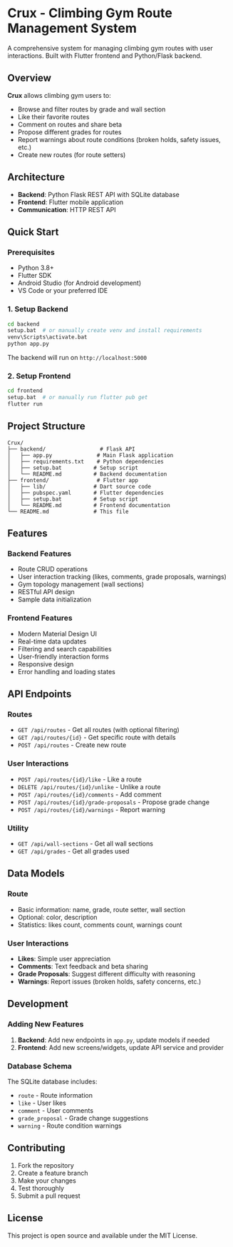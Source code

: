 # Crux - Climbing Gym Route Management System

A comprehensive system for managing climbing gym routes with user interactions. Built with Flutter frontend and Python/Flask backend.

## Overview

**Crux** allows climbing gym users to:
- Browse and filter routes by grade and wall section
- Like their favorite routes
- Comment on routes and share beta
- Propose different grades for routes
- Report warnings about route conditions (broken holds, safety issues, etc.)
- Create new routes (for route setters)

## Architecture

- **Backend**: Python Flask REST API with SQLite database
- **Frontend**: Flutter mobile application
- **Communication**: HTTP REST API

## Quick Start

### Prerequisites

- Python 3.8+ 
- Flutter SDK
- Android Studio (for Android development)
- VS Code or your preferred IDE

### 1. Setup Backend

```bash
cd backend
setup.bat  # or manually create venv and install requirements
venv\Scripts\activate.bat
python app.py
```

The backend will run on `http://localhost:5000`

### 2. Setup Frontend

```bash
cd frontend
setup.bat  # or manually run flutter pub get
flutter run
```

## Project Structure

```
Crux/
├── backend/                 # Flask API
│   ├── app.py              # Main Flask application
│   ├── requirements.txt    # Python dependencies
│   ├── setup.bat          # Setup script
│   └── README.md          # Backend documentation
├── frontend/               # Flutter app
│   ├── lib/               # Dart source code
│   ├── pubspec.yaml       # Flutter dependencies
│   ├── setup.bat          # Setup script
│   └── README.md          # Frontend documentation
└── README.md              # This file
```

## Features

### Backend Features
- Route CRUD operations
- User interaction tracking (likes, comments, grade proposals, warnings)
- Gym topology management (wall sections)
- RESTful API design
- Sample data initialization

### Frontend Features
- Modern Material Design UI
- Real-time data updates
- Filtering and search capabilities
- User-friendly interaction forms
- Responsive design
- Error handling and loading states

## API Endpoints

### Routes
- `GET /api/routes` - Get all routes (with optional filtering)
- `GET /api/routes/{id}` - Get specific route with details
- `POST /api/routes` - Create new route

### User Interactions
- `POST /api/routes/{id}/like` - Like a route
- `DELETE /api/routes/{id}/unlike` - Unlike a route
- `POST /api/routes/{id}/comments` - Add comment
- `POST /api/routes/{id}/grade-proposals` - Propose grade change
- `POST /api/routes/{id}/warnings` - Report warning

### Utility
- `GET /api/wall-sections` - Get all wall sections
- `GET /api/grades` - Get all grades used

## Data Models

### Route
- Basic information: name, grade, route setter, wall section
- Optional: color, description
- Statistics: likes count, comments count, warnings count

### User Interactions
- **Likes**: Simple user appreciation
- **Comments**: Text feedback and beta sharing
- **Grade Proposals**: Suggest different difficulty with reasoning
- **Warnings**: Report issues (broken holds, safety concerns, etc.)

## Development

### Adding New Features

1. **Backend**: Add new endpoints in `app.py`, update models if needed
2. **Frontend**: Add new screens/widgets, update API service and provider

### Database Schema

The SQLite database includes:
- `route` - Route information
- `like` - User likes
- `comment` - User comments
- `grade_proposal` - Grade change suggestions
- `warning` - Route condition warnings

## Contributing

1. Fork the repository
2. Create a feature branch
3. Make your changes
4. Test thoroughly
5. Submit a pull request

## License

This project is open source and available under the MIT License.
